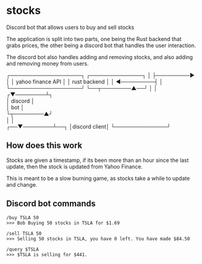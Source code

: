 # stocks

Discord bot that allows users to buy and sell stocks

The application is split into two parts, one being the Rust backend that grabs prices,
the other being a discord bot that handles the user interaction.

The discord bot also handles adding and removing stocks, and also adding and removing money from users.

┌───────────────────┐         ┌──────────────┐
│                   ├─────────►              │
│ yahoo finance API │         │ rust backend │
│                   ◄─────────┤              │
└───────────────────┘         └──┬────────▲──┘
                                 │        │   
                                ┌▼────────┴┐  
                                │ discord  │  
                                │ bot      │  
                                └┬────────▲┘  
                                 │        │   
                              ┌──▼────────┴──┐
                              │discord client│
                              └──────────────┘
## How does this work

Stocks are given a timestamp, if its been more than an hour since the last update,
then the stock is updated from Yahoo Finance.

This is meant to be a slow burning game, as stocks take a while to update and change.

## Discord bot commands
```
/buy TSLA 50
>>> Bob Buying 50 stocks in TSLA for $1.69

/sell TSLA 50
>>> Selling 50 stocks in TSLA, you have 0 left. You have made $84.50

/query $TSLA
>>> $TSLA is selling for $441.
```
